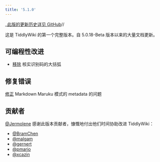 ```yaml
---
title: '5.1.0'
---
```


_[此版的更新历史详见 GitHub](https:_github.com/Jermolene/TiddlyWiki5/compare/v5.0.18-beta...v5.1.0)//

这是 TiddlyWiki 的第一个完整版本。自 5.0.18-Beta 版本以来的大量文档更新。

## 可编程性改进

* [移除](https://github.com/Jermolene/TiddlyWiki5/commit/b239b3d6230a9f7aab4c9ef6a59aefb4158f45b1) 核实识别码的大括弧

## 修复错误

[修正](https://github.com/Jermolene/TiddlyWiki5/commit/9e6dab06cc2db8263fce083510ae570923b21c0b) Markdown Maruku 模式的 metadata 的问题


## 贡献者

[@Jermolene](https://github.com/Jermolene) 感谢此版本贡献者，慷慨地付出他们时间协助改进 TiddlyWiki：

* [@BramChen](https://github.com/BramChen)
* [@malgam](https://github.com/malgam)
* [@gernert](https://github.com/gernert)
* [@pmario](https://github.com/pmario)
* [@xcazin](https://github.com/xcazin)
